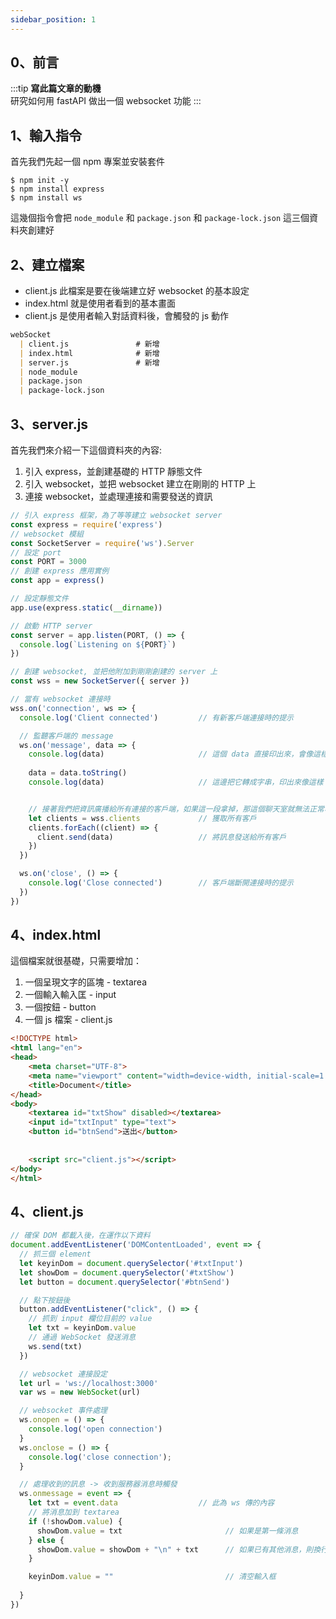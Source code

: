 ```yaml
---
sidebar_position: 1
---
```


0、前言
------
:::tip
**寫此篇文章的動機**  
研究如何用 fastAPI 做出一個 websocket 功能
:::



1、輸入指令
------

首先我們先起一個 npm 專案並安裝套件

```shell
$ npm init -y
$ npm install express
$ npm install ws
```
這幾個指令會把 `node_module` 和 `package.json` 和 `package-lock.json` 這三個資料夾創建好


2、建立檔案
------

* client.js 此檔案是要在後端建立好 websocket 的基本設定
* index.html 就是使用者看到的基本畫面
* client.js 是使用者輸入對話資料後，會觸發的 js 動作



```md
webSocket
  | client.js               # 新增
  | index.html              # 新增
  | server.js               # 新增
  | node_module
  | package.json
  | package-lock.json
```



3、server.js
------

首先我們來介紹一下這個資料夾的內容: 

1. 引入 express，並創建基礎的 HTTP 靜態文件
2. 引入 websocket，並把 websocket 建立在剛剛的 HTTP 上
3. 連接 websocket，並處理連接和需要發送的資訊

```js
// 引入 express 框架，為了等等建立 websocket server
const express = require('express')
// websocket 模組
const SocketServer = require('ws').Server
// 設定 port
const PORT = 3000
// 創建 express 應用實例
const app = express()

// 設定靜態文件
app.use(express.static(__dirname))

// 啟動 HTTP server
const server = app.listen(PORT, () => {
  console.log(`Listening on ${PORT}`)
})

// 創建 websocket, 並把他附加到剛剛創建的 server 上
const wss = new SocketServer({ server })

// 當有 websocket 連接時
wss.on('connection', ws => {
  console.log('Client connected')         // 有新客戶端連接時的提示

  // 監聽客戶端的 message
  ws.on('message', data => {
    console.log(data)                     // 這個 data 直接印出來，會像這樣 - <Buffer 32 32 32> 
    
    data = data.toString()
    console.log(data)                     // 這邊把它轉成字串，印出來像這樣 - 2221


    // 接著我們把資訊廣播給所有連接的客戶端，如果這一段拿掉，那這個聊天室就無法正常收到其他使用者發送的訊息
    let clients = wss.clients             // 獲取所有客戶
    clients.forEach((client) => {         
      client.send(data)                   // 將訊息發送給所有客戶
    })
  })

  ws.on('close', () => {
    console.log('Close connected')        // 客戶端斷開連接時的提示
  })
})
```


4、index.html
------

這個檔案就很基礎，只需要增加：
1. 一個呈現文字的區塊 - textarea
2. 一個輸入輸入匡 - input
1. 一個按鈕 - button
1. 一個 js 檔案 - client.js

```html
<!DOCTYPE html>
<html lang="en">
<head>
    <meta charset="UTF-8">
    <meta name="viewport" content="width=device-width, initial-scale=1.0">
    <title>Document</title>
</head>
<body>
    <textarea id="txtShow" disabled></textarea>
    <input id="txtInput" type="text">
    <button id="btnSend">送出</button>
    
    
    <script src="client.js"></script>    
</body>
</html>
```

4、client.js
------

```js
// 確保 DOM 都載入後，在運作以下資料
document.addEventListener('DOMContentLoaded', event => {
  // 抓三個 element
  let keyinDom = document.querySelector('#txtInput')
  let showDom = document.querySelector('#txtShow')
  let button = document.querySelector('#btnSend')

  // 點下按鈕後 
  button.addEventListener("click", () => {
    // 抓到 input 欄位目前的 value
    let txt = keyinDom.value
    // 通過 WebSocket 發送消息
    ws.send(txt)
  })

  // websocket 連接設定
  let url = 'ws://localhost:3000'
  var ws = new WebSocket(url)

  // websocket 事件處理
  ws.onopen = () => {
    console.log('open connection')
  }
  ws.onclose = () => {
    console.log('close connection');
  }

  // 處理收到的訊息 -> 收到服務器消息時觸發
  ws.onmessage = event => {
    let txt = event.data                  // 此為 ws 傳的內容
    // 將消息加到 textarea
    if (!showDom.value) {
      showDom.value = txt                       // 如果是第一條消息
    } else {
      showDom.value = showDom + "\n" + txt      // 如果已有其他消息，則換行添加
    }

    keyinDom.value = ""                         // 清空輸入框
    
  }
})
```

